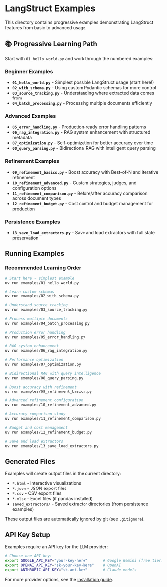 # LangStruct Examples

This directory contains progressive examples demonstrating LangStruct features from basic to advanced usage.

## 📚 Progressive Learning Path

Start with `01_hello_world.py` and work through the numbered examples:

### Beginner Examples
- **`01_hello_world.py`** - Simplest possible LangStruct usage (start here!)
- **`02_with_schema.py`** - Using custom Pydantic schemas for more control
- **`03_source_tracking.py`** - Understanding where extracted data comes from
- **`04_batch_processing.py`** - Processing multiple documents efficiently

### Advanced Examples
- **`05_error_handling.py`** - Production-ready error handling patterns
- **`06_rag_integration.py`** - RAG system enhancement with structured metadata
- **`07_optimization.py`** - Self-optimization for better accuracy over time
- **`08_query_parsing.py`** - Bidirectional RAG with intelligent query parsing

### Refinement Examples
- **`09_refinement_basics.py`** - Boost accuracy with Best-of-N and iterative refinement
- **`10_refinement_advanced.py`** - Custom strategies, judges, and configuration options
- **`11_refinement_comparison.py`** - Before/after accuracy comparison across document types
- **`12_refinement_budget.py`** - Cost control and budget management for production

### Persistence Examples
- **`13_save_load_extractors.py`** - Save and load extractors with full state preservation

## Running Examples

### Recommended Learning Order

```bash
# Start here - simplest example
uv run examples/01_hello_world.py

# Learn custom schemas
uv run examples/02_with_schema.py

# Understand source tracking
uv run examples/03_source_tracking.py

# Process multiple documents
uv run examples/04_batch_processing.py

# Production error handling
uv run examples/05_error_handling.py

# RAG system enhancement
uv run examples/06_rag_integration.py

# Performance optimization
uv run examples/07_optimization.py

# Bidirectional RAG with query intelligence
uv run examples/08_query_parsing.py

# Boost accuracy with refinement
uv run examples/09_refinement_basics.py

# Advanced refinement configuration
uv run examples/10_refinement_advanced.py

# Accuracy comparison study
uv run examples/11_refinement_comparison.py

# Budget and cost management
uv run examples/12_refinement_budget.py

# Save and load extractors
uv run examples/13_save_load_extractors.py
```

## Generated Files

Examples will create output files in the current directory:
- `*.html` - Interactive visualizations
- `*.json` - JSON export files
- `*.csv` - CSV export files
- `*.xlsx` - Excel files (if pandas installed)
- `saved_extractors/` - Saved extractor directories (from persistence examples)

These output files are automatically ignored by git (see `.gitignore`).

## API Key Setup

Examples require an API key for the LLM provider:

```bash
# Choose one API key:
export GOOGLE_API_KEY="your-key-here"       # Google Gemini (free tier)
export OPENAI_API_KEY="sk-your-key-here"    # OpenAI
export ANTHROPIC_API_KEY="sk-ant-key"       # Claude models
```

For more provider options, see the [installation guide](../docs/src/content/docs/installation.mdx).
